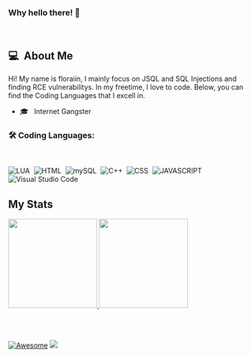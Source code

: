 ### Why hello there! 👋
<br />

## 💻 &nbsp;About Me 
Hi! My name is floraiin, I mainly focus on JSQL and SQL Injections and finding RCE vulnerabilitys. In my freetime, I love to code. Below, you can find the Coding Languages that I excell in. 


- 🎓 &nbsp; Internet Gangster


### 🛠 Coding Languages: 

<br />

![LUA](https://img.shields.io/badge/-LUA-05122A?style=flat&logo=lua)&nbsp;
![HTML](https://img.shields.io/badge/-HTML-05122A?style=flat&logo=html)&nbsp;
![mySQL](https://img.shields.io/badge/-MYSQL-05122A?style=flat&logo=mysql)&nbsp;
![C++](https://img.shields.io/badge/-C++-05122A?style=flat&logo=C%2B%2B&logoColor=00599C)&nbsp;
![CSS](https://img.shields.io/badge/-CSS-05122A?style=flat&logo=C%2B%2B&logoColor=00599C)&nbsp;
![JAVASCRIPT](https://img.shields.io/badge/-Javascript-05122A?style=flat&logo=C%2B%2B&logo=javascript)&nbsp;
![Visual Studio Code](https://img.shields.io/badge/-Visual%20Studio%20Code-05122A?style=flat&logo=visual-studio-code&logoColor=007ACC)&nbsp;


## My Stats
<p>
<a href="https://yyyyyyy.info/">
  <img height="180em" src="https://github-readme-stats.vercel.app/api?username=floraiin&show_icons=true&theme=radical" />
  <img height="180em" src="https://github-readme-stats-eight-theta.vercel.app/api/top-langs/?username=floraiin&theme=radical&layout=compact&exclude_lang=java+r" />
</a>
</p>

<br />
<br />

[![Awesome](https://awesome.re/badge.svg)](https://awesome.re) ![](https://komarev.com/ghpvc/?username=CruelSec&color=red)
